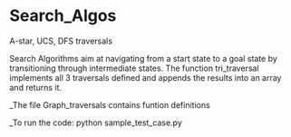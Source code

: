 # Search_Algos
A-star, UCS, DFS traversals

Search Algorithms aim at navigating from a start state to a goal state by transitioning through intermediate states.
The function tri_traversal implements all 3 traversals defined and appends the results into an array and returns it.

_The file Graph_traversals contains funtion definitions

_To run the code:
    python sample_test_case.py
